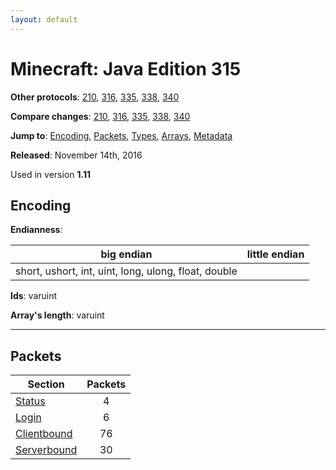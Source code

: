 ```yaml
---
layout: default
---
```


# Minecraft: Java Edition 315

**Other protocols**: [210](./java315), [316](./java315), [335](./java315), [338](./java315), [340](./java315)

**Compare changes**: [210](../diff/java/210-315), [316](../diff/java/315-316), [335](../diff/java/315-335), [338](../diff/java/315-338), [340](../diff/java/315-340)

**Jump to**: [Encoding](#encoding), [Packets](#packets), [Types](java315/types), [Arrays](java315/arrays), [Metadata](java315/metadata)

**Released**: November 14th, 2016

Used in version **1.11**

## Encoding

**Endianness**:

big endian | little endian
---|---
short, ushort, int, uint, long, ulong, float, double | 

**Ids**: varuint

**Array's length**: varuint

-----
## Packets

Section | Packets
---|:---:
[Status](java315/status) | 4
[Login](java315/login) | 6
[Clientbound](java315/clientbound) | 76
[Serverbound](java315/serverbound) | 30
